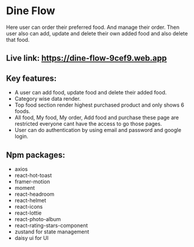 # Dine Flow
Here user can order their preferred food. And manage their order. Then user also can add, update and delete their own added food and also delete that food.

## Live link: https://dine-flow-9cef9.web.app

## Key features:
- A user can add food, update food and delete their added food.
- Category wise data render.
- Top food section render highest purchased product and only shows 6 foods.
- All food, My food, My order, Add food and purchase these page are restricted everyone cant have the access to go those pages.
- User can do authentication by using email and password and google login.

## Npm packages:
- axios
- react-hot-toast
- framer-motion
- moment 
- react-headroom
- react-helmet
- react-icons
- react-lottie
- react-photo-album
- react-rating-stars-component
- zustand for state management
- daisy ui for UI

